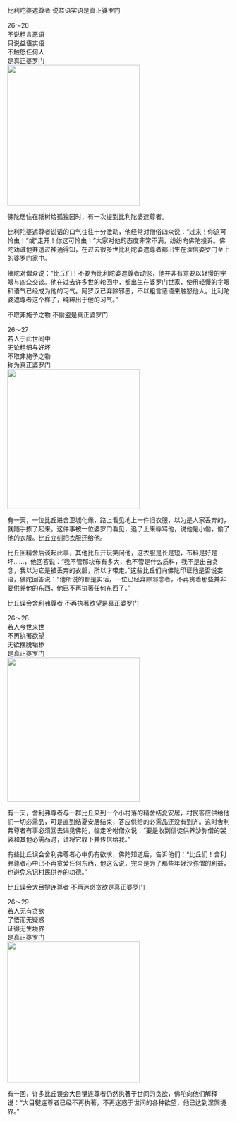 比利陀婆遮尊者 说益语实语是真正婆罗门

<div class="e2">
<div>
26～26<br>
 不说粗言恶语<br>
 只说益语实语<br>
 不触怒任何人<br>
 是真正婆罗门
</div>
<img src="images/fjj-101-1.jpg" width="300" height="319"/>
</div>

佛陀居住在祇树给孤独园时，有一次提到比利陀婆遮尊者。

比利陀婆遮尊者说话的口气往往十分激动，他经常对僧俗四众说：“过来！你这可怜虫！”或“走开！你这可怜虫！”大家对他的态度非常不满，纷纷向佛陀投诉。佛陀劝诫他并透过神通得知，在过去很多世比利陀婆遮尊者都出生在深信婆罗门至上的婆罗门家中。

佛陀对僧众说：“比丘们！不要为比利陀婆遮尊者动怒，他并非有意要以轻慢的字眼与四众交谈。他在过去许多世的轮回中，都出生在婆罗门世家，使用轻慢的字眼和语气已经成为他的习气。阿罗汉已弃除邪恶，不以粗言恶语来触怒他人。比利陀婆遮尊者这个样子，纯粹出于他的习气。”

不取非施予之物 不偷盗是真正婆罗门

<div class="e2">
<div>
26～27<br>
 若人于此世间中<br>
 无论粗细与好坏<br>
 不取非施予之物<br>
 称为真正婆罗门
</div>
<img src="images/fjj-101-2.jpg" width="300" height="317"/>
</div>

有一天，一位比丘进舍卫城化缘，路上看见地上一件旧衣服，以为是人家丢弃的，就随手拣了起来。这件事被一位婆罗门看见，追了上来辱骂他，说他是小偷，偷了他的衣服。比丘立刻把衣服还给他。

比丘回精舍后谈起此事，其他比丘开玩笑问他，这衣服是长是短，布料是好是坏……，他回答说：“我不管那块布有多大，也不管是什么质料，我不是出自贪念，我以为它是被丢弃的衣服，所以才带走。”这些比丘们向佛陀印证他是否说妄语，佛陀回答说：“他所说的都是实话，一位已经弃除邪念者，不再贪着那些并非要供养他的东西，他已不再执著任何东西了。”

比丘误会舍利弗尊者 不再执著欲望是真正婆罗门

<div class="e2">
<div>
26～28<br>
 若人今世来世<br>
 不再执著欲望<br>
 无欲摆脱垢秽<br>
 是真正婆罗门
</div>
<img src="images/fjj-101-3.jpg" width="300" height="327"/>
</div>

有一天，舍利弗尊者与一群比丘来到一个小村落的精舍结夏安居，村民答应供给他们一切必需品，可是直到结夏安居结束，答应供给的必需品还没有到齐。这时舍利弗尊者有事必须回去谒见佛陀，临走吩咐僧众说：“要是收到信徒供养沙弥僧的袈裟和其他必需品时，请将它收下并传信给我。”

有些比丘误会舍利弗尊者心中仍有欲求，佛陀知道后，告诉他们：“比丘们！舍利弗尊者心中已不再贪爱任何东西，他这么说，完全是为了那些年轻沙弥僧的利益，也避免忘记村民供养的功德。”

比丘误会大目犍连尊者 不再迷惑贪欲是真正婆罗门

<div class="e2">
<div>
26～29<br>
 若人无有贪欲<br>
 了悟而无疑惑<br>
 证得无生境界<br>
 是真正婆罗门
</div>
<img src="images/fjj-101-4.jpg" width="300" height="320"/>
</div>

有一回，许多比丘误会大目犍连尊者仍然执著于世间的贪欲，佛陀向他们解释说：“大目犍连尊者已经不再执著，不再迷惑于世间的各种欲望，他已达到涅槃境界。”
